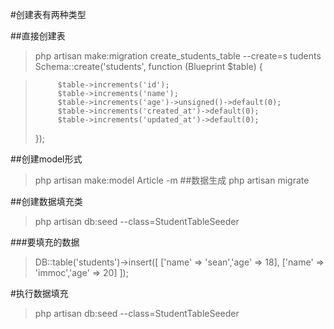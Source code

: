 #创建表有两种类型

##直接创建表
>php artisan make:migration create_students_table --create=s tudents
>   Schema::create('students', function (Blueprint $table) {

>          $table->increments('id');
>          $table->increments('name');
>          $table->increments('age')->unsigned()->default(0);
>          $table->increments('created_at')->default(0);
>          $table->increments('updated_at')->default(0);
>   });

##创建model形式
>php artisan make:model Article -m
##数据生成
>php artisan migrate


##创建数据填充类
>php artisan db:seed --class=StudentTableSeeder

###要填充的数据
>DB::table('students')->insert([
>['name' => 'sean','age' => 18],
>['name' => 'immoc','age' => 20]
>]);

#执行数据填充
>php artisan db:seed --class=StudentTableSeeder







